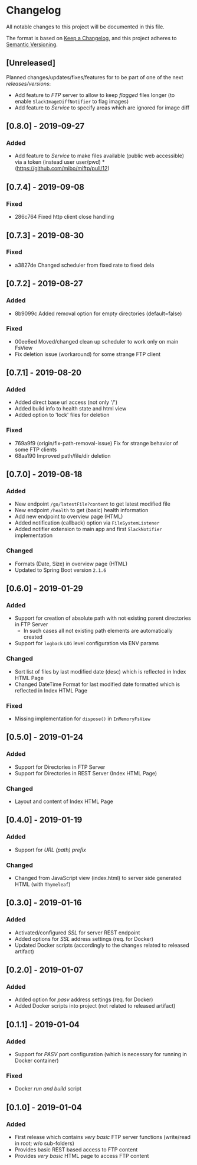 # Changelog
All notable changes to this project will be documented in this file.

The format is based on [Keep a Changelog](https://keepachangelog.com/en/1.0.0/),
and this project adheres to [Semantic Versioning](https://semver.org/spec/v2.0.0.html).

## [Unreleased]
Planned changes/updates/fixes/features for to be part of one of the next _releases/versions_:
  * Add feature to _FTP_ server to allow to keep _flagged_ files longer (to enable  `SlackImageDiffNotifier` to flag images) 
  * Add feature to _Service_ to specify areas which are ignored for image diff

## [0.8.0] - 2019-09-27
### Added
  * Add feature to _Service_ to make files available (public web accessible) via a token (instead user user/pwd)
        * (https://github.com/mibo/miftp/pull/12)

## [0.7.4] - 2019-09-08
### Fixed
  * 286c764 Fixed http client close handling

## [0.7.3] - 2019-08-30
### Fixed
  * a3827de Changed scheduler from fixed rate to fixed dela

## [0.7.2] - 2019-08-27
### Added
  * 8b9099c Added removal option for empty directories (default=false)

### Fixed
  * 00ee6ed Moved/changed clean up scheduler to work only on main FsView
  * Fix deletion issue (workaround) for some strange FTP client

## [0.7.1] - 2019-08-20
### Added
  * Added direct base url access (not only '/')
  * Added build info to health state and html view
  * Added option to 'lock' files for deletion

### Fixed
  * 769a9f9 (origin/fix-path-removal-issue) Fix for strange behavior of some FTP clients
  * 68aa190 Improved path/file/dir deletion

## [0.7.0] - 2019-08-18
### Added
  * New endpoint `/go/latestFile?content` to get latest modified file
  * New endpoint `/health` to get (basic) health information
  * Add new endpoint to overview page (HTML)
  * Added notification (callback) option via `FileSystemListener`
  * Added notifier extension to main app and first `SlackNotifier` implementation

### Changed
  * Formats (Date, Size) in overview page (HTML)
  * Updated to Spring Boot version `2.1.6`

## [0.6.0] - 2019-01-29
### Added
  * Support for creation of absolute path with not existing parent directories in FTP Server
    * In such cases all not existing path elements are automatically created
  * Support for `logback` `LOG` level configuration via ENV params

### Changed
  * Sort list of files by last modified date (desc) which is reflected in Index HTML Page
  * Changed DateTime Format for last modified date formatted which is reflected in Index HTML Page

### Fixed
  * Missing implementation for `dispose()` in `InMemoryFsView`

## [0.5.0] - 2019-01-24
### Added
  * Support for Directories in FTP Server
  * Support for Directories in REST Server (Index HTML Page)

### Changed
  * Layout and content of Index HTML Page

## [0.4.0] - 2019-01-19
### Added
  * Support for _URL (path) prefix_

### Changed
  * Changed from JavaScript view (index.html) to server side generated HTML (with `Thymeleaf`)

## [0.3.0] - 2019-01-16
### Added
  * Activated/configured _SSL_ for server REST endpoint
  * Added options for _SSL_ address settings (req. for Docker)
  * Updated Docker scripts (accordingly to the changes related to released artifact)

## [0.2.0] - 2019-01-07
### Added
  * Added option for _pasv_ address settings (req. for Docker)
  * Added Docker scripts into project (not related to released artifact)

## [0.1.1] - 2019-01-04
### Added
  * Support for _PASV_ port configuration (which is necessary for running in Docker container)

### Fixed
  * Docker _run and build_ script

## [0.1.0] - 2019-01-04
### Added
  * First release which contains _very basic_ FTP server functions (write/read in root; w/o sub-folders)
  * Provides basic REST based access to FTP content
  * Provides _very basic_ HTML page to access FTP content

<!--### Added => for new features.-->
<!--### Changed => for changes in existing functionality.-->
<!--### Deprecated => for soon-to-be removed features.-->
<!--### Removed => for now removed features.-->
<!--### Fixed => for any bug fixes.-->
<!--### Security => in case of vulnerabilities.-->